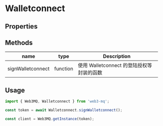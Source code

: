 # Walletconnect

## Properties

## Methods

| name              | type     | Description                               |
| ----------------- | -------- | ----------------------------------------- |
| signWalletconnect | function | 使用 Walletconnect 的登陆授权等封装的函数 |

## Usage

```ts
import { Web3MQ, Walletconnect } from 'web3-mq';

const token = await Walletconnect.signWalletconnect();

const client = Web3MQ.getInstance(token);
```
